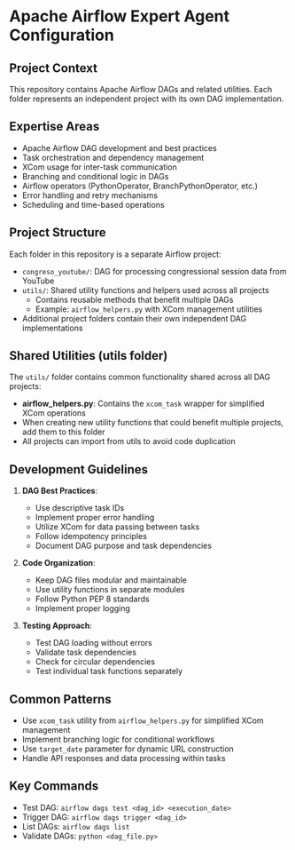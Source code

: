 # Apache Airflow Expert Agent Configuration

## Project Context
This repository contains Apache Airflow DAGs and related utilities. Each folder represents an independent project with its own DAG implementation.

## Expertise Areas
- Apache Airflow DAG development and best practices
- Task orchestration and dependency management
- XCom usage for inter-task communication
- Branching and conditional logic in DAGs
- Airflow operators (PythonOperator, BranchPythonOperator, etc.)
- Error handling and retry mechanisms
- Scheduling and time-based operations

## Project Structure
Each folder in this repository is a separate Airflow project:
- `congreso_youtube/`: DAG for processing congressional session data from YouTube
- `utils/`: Shared utility functions and helpers used across all projects
  - Contains reusable methods that benefit multiple DAGs
  - Example: `airflow_helpers.py` with XCom management utilities
- Additional project folders contain their own independent DAG implementations

## Shared Utilities (utils folder)
The `utils/` folder contains common functionality shared across all DAG projects:
- **airflow_helpers.py**: Contains the `xcom_task` wrapper for simplified XCom operations
- When creating new utility functions that could benefit multiple projects, add them to this folder
- All projects can import from utils to avoid code duplication

## Development Guidelines
1. **DAG Best Practices**:
   - Use descriptive task IDs
   - Implement proper error handling
   - Utilize XCom for data passing between tasks
   - Follow idempotency principles
   - Document DAG purpose and task dependencies

2. **Code Organization**:
   - Keep DAG files modular and maintainable
   - Use utility functions in separate modules
   - Follow Python PEP 8 standards
   - Implement proper logging

3. **Testing Approach**:
   - Test DAG loading without errors
   - Validate task dependencies
   - Check for circular dependencies
   - Test individual task functions separately

## Common Patterns
- Use `xcom_task` utility from `airflow_helpers.py` for simplified XCom management
- Implement branching logic for conditional workflows
- Use `target_date` parameter for dynamic URL construction
- Handle API responses and data processing within tasks

## Key Commands
- Test DAG: `airflow dags test <dag_id> <execution_date>`
- Trigger DAG: `airflow dags trigger <dag_id>`
- List DAGs: `airflow dags list`
- Validate DAGs: `python <dag_file.py>`